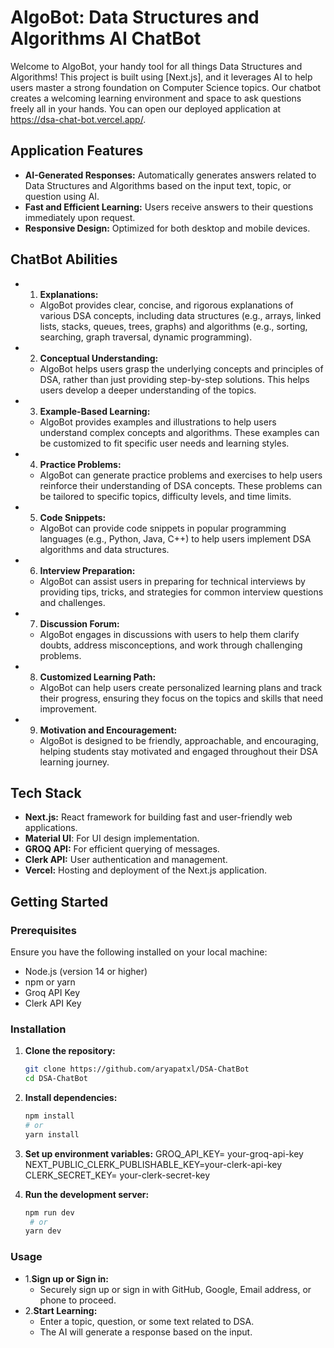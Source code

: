 #  AlgoBot: Data Structures and Algorithms AI ChatBot

Welcome to AlgoBot, your handy tool for all things Data Structures and Algorithms! This project is built using [Next.js], and it leverages AI to help users master a strong foundation on Computer Science topics. Our chatbot creates a welcoming learning environment and space to ask questions freely all in your hands. You can open our deployed application at https://dsa-chat-bot.vercel.app/.

## Application Features

- **AI-Generated Responses:** Automatically generates answers related to Data Structures and Algorithms based on the input text, topic, or question using AI.
- **Fast and Efficient Learning:** Users receive answers to their questions immediately upon request. 
- **Responsive Design:** Optimized for both desktop and mobile devices.

## ChatBot Abilities
- 1. **Explanations:**
    - AlgoBot provides clear, concise, and rigorous explanations of various DSA concepts, including data structures (e.g., arrays, linked lists, stacks, queues, trees, graphs) and algorithms (e.g., sorting, searching, graph traversal, dynamic programming).
- 2. **Conceptual Understanding:**
  - AlgoBot helps users grasp the underlying concepts and principles of DSA, rather than just providing step-by-step solutions. This helps users develop a deeper understanding of the topics.
- 3. **Example-Based Learning:**
    - AlgoBot provides examples and illustrations to help users understand complex concepts and algorithms. These examples can be customized to fit specific user needs and learning styles.
- 4. **Practice Problems:**
    - AlgoBot can generate practice problems and exercises to help users reinforce their understanding of DSA concepts. These problems can be tailored to specific topics, difficulty levels, and time limits.
- 5. **Code Snippets:**
    - AlgoBot can provide code snippets in popular programming languages (e.g., Python, Java, C++) to help users implement DSA algorithms and data structures.
- 6. **Interview Preparation:**
    - AlgoBot can assist users in preparing for technical interviews by providing tips, tricks, and strategies for common interview questions and challenges.
- 7. **Discussion Forum:**
    - AlgoBot engages in discussions with users to help them clarify doubts, address misconceptions, and work through challenging problems.
- 8. **Customized Learning Path:**
    - AlgoBot can help users create personalized learning plans and track their progress, ensuring they focus on the topics and skills that need improvement.
- 9. **Motivation and Encouragement:**
    - AlgoBot is designed to be friendly, approachable, and encouraging, helping students stay motivated and engaged throughout their DSA learning journey.

## Tech Stack

- **Next.js:** React framework for building fast and user-friendly web applications.
- **Material UI**: For UI design implementation.
- **GROQ API:** For efficient querying of messages.
- **Clerk API:** User authentication and management.
- **Vercel:** Hosting and deployment of the Next.js application.

## Getting Started

### Prerequisites

Ensure you have the following installed on your local machine:

- Node.js (version 14 or higher)
- npm or yarn
- Groq API Key
- Clerk API Key

### Installation

1. **Clone the repository:**

   ```bash
   git clone https://github.com/aryapatxl/DSA-ChatBot
   cd DSA-ChatBot

2. **Install dependencies:**
   ```bash
   npm install
   # or
   yarn install

 3. **Set up environment variables:**
   GROQ_API_KEY= your-groq-api-key
   NEXT_PUBLIC_CLERK_PUBLISHABLE_KEY=your-clerk-api-key
   CLERK_SECRET_KEY= your-clerk-secret-key

4. **Run the development server:**
   ```bash
   npm run dev
    # or
   yarn dev

  ### Usage
- 1.**Sign up or Sign in:**
    - Securely sign up or sign in with GitHub, Google, Email address, or phone to proceed.
- 2.**Start Learning:**
    - Enter a topic, question, or some text related to DSA.
    - The AI will generate a response based on the input.
